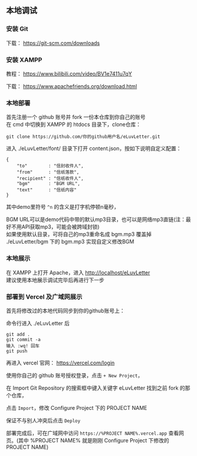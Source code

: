 ## 本地调试

### 安装 Git
下载： <https://git-scm.com/downloads>

### 安装 XAMPP
教程： <https://www.bilibili.com/video/BV1e7411u7qY>

下载： <https://www.apachefriends.org/download.html>

### 本地部署
首先注册一个 github 账号并 fork 一份本仓库到你自己的账号
<br>
在 cmd 中切换到 XAMPP 的 htdocs 目录下，clone仓库：
```
git clone https://github.com/你的github用户名/eLuvLetter.git
```

进入 ./eLuvLetter/font/ 目录下打开 content.json，按如下说明自定义配置：

```
{
    "to"        : "信封收件人",
    "from"      : "信纸落款",
    "recipient" : "信纸收件人",
    "bgm"       : "BGM URL",
    "text"      : "信纸内容"
}
```

其中demo里符号 `^n` 的含义是打字机停顿n毫秒，

BGM URL可以是demo代码中带的默认mp3目录，也可以是网络mp3直链(注：最好不用API获取mp3，可能会被跨域封锁)
<br>
如果使用默认目录，可将自己的mp3重命名成 bgm.mp3 覆盖掉 ./eLuvLetter/bgm 下的 bgm.mp3 实现自定义修改BGM

### 本地展示
在 XAMPP 上打开 Apache，进入 <http://localhost/eLuvLetter>
<br>
建议使用本地展示调试完毕后再进行下一步

### 部署到 Vercel 及广域网展示
首先将修改过的本地代码同步到你的github账号上：

命令行进入 ./eLuvLetter 后
```
git add .
git commit -a
输入 :wq! 回车
git push
```

再进入 vercel 官网： <https://vercel.com/login>

使用你自己的 github 账号授权登录，点击 `+ New Project`，

在 Import Git Repository 的搜索框中键入关键字 eLuvLetter 找到之前 fork 的那个仓库，

点击 `Import`，修改 Configure Project 下的 PROJECT NAME 

保证不与别人冲突后点击 `Deploy`

部署完成后，可在广域网中访问 `https://%PROJECT NAME%.vercel.app` 查看网页。(其中 %PROJECT NAME% 就是刚刚 Configure Project 下修改的 PROJECT NAME)